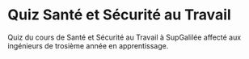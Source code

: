 # Quiz Santé et Sécurité au Travail

Quiz du cours de Santé et Sécurité au Travail à SupGalilée affecté aux ingénieurs de trosième année en apprentissage.
